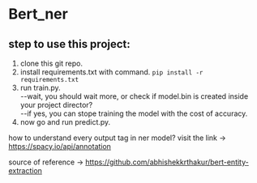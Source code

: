 # Bert_ner
 
## step to use this project:  

1. clone this git repo.  
2. install requirements.txt with command. ```pip install -r requirements.txt```  
3. run train.py.     
--wait, you should wait more, or check if model.bin is created inside your project director?  
--if yes, you can stope training the model with the cost of accuracy.     
4. now go and run predict.py.   
 

how to understand every output tag in ner model?
visit the link ->
https://spacy.io/api/annotation


source of reference -> https://github.com/abhishekkrthakur/bert-entity-extraction

